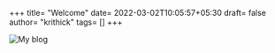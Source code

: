 +++
title= "Welcome"
date= 2022-03-02T10:05:57+05:30
draft= false
author= "krithick"
tags= []
+++

![My blog](https://www.google.com/url?sa=i&url=https%3A%2F%2Fwww.imgacademy.com%2Fabout-img-academy&psig=AOvVaw2byN64fwcTHcTMSxyUroU5&ust=1646291276437000&source=images&cd=vfe&ved=0CAsQjRxqFwoTCJDamYnvpvYCFQAAAAAdAAAAABAD)
